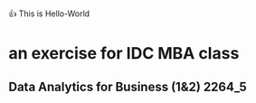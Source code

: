 :+1: This is Hello-World
# an exercise for IDC MBA class
## Data Analytics for Business (1&2) 2264_5
